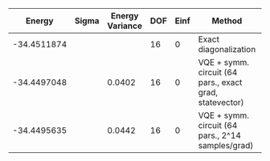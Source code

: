 | Energy      | Sigma | Energy Variance | DOF | Einf | Method                                                  | Reference |
|-------------|-------|-----------------|-----|------|---------------------------------------------------------|-----------|
| -34.4511874 |       |                 | 16  | 0    | Exact diagonalization                                   | [code](https://github.com/varbench/methods/blob/main/scripts/J1J2/square_16_P_0.45/ed_netket.sh) |
| -34.4497048 |       | 0.0402          | 16  | 0    | VQE + symm. circuit (64 pars., exact grad, statevector) | TODO: ask Nikita |
| -34.4495635 |       | 0.0442          | 16  | 0    | VQE + symm. circuit (64 pars., 2^14 samples/grad)       | TODO: ask Nikita |
